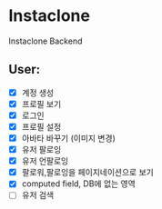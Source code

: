 # Instaclone

Instaclone Backend

## User:

-   [x] 계정 생성
-   [x] 프로필 보기
-   [x] 로그인
-   [x] 프로필 설정
-   [x] 아바타 바꾸기 (이미지 변경)
-   [x] 유저 팔로잉
-   [x] 유저 언팔로잉
-   [x] 팔로워,팔로잉을 페이지네이션으로 보기
-   [x] computed field, DB에 없는 영역
-   [ ] 유저 검색
